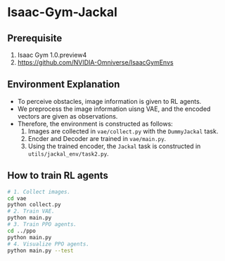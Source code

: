 # Isaac-Gym-Jackal

## Prerequisite

1. Isaac Gym 1.0.preview4
2. https://github.com/NVIDIA-Omniverse/IsaacGymEnvs

## Environment Explanation
- To perceive obstacles, image information is given to RL agents.
- We preprocess the image information uisng VAE, and the encoded vectors are given as observations.
- Therefore, the environment is constructed as follows:
    1. Images are collected in `vae/collect.py` with the `DummyJackal` task.
    2. Encder and Decoder are trained in `vae/main.py`.
    3. Using the trained encoder, the `Jackal` task is constructed in `utils/jackal_env/task2.py`.


## How to train RL agents
```bash
# 1. Collect images.
cd vae
python collect.py
# 2. Train VAE.
python main.py
# 3. Train PPO agents.
cd ../ppo
python main.py
# 4. Visualize PPO agents.
python main.py --test
```